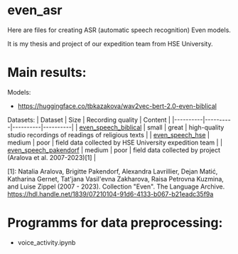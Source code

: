 # even_asr

Here are files for creating ASR (automatic speech recognition) Even models.

It is my thesis and project of our expedition team from HSE University.

# Main results:

Models:
- https://huggingface.co/tbkazakova/wav2vec-bert-2.0-even-biblical

Datasets:
| Dataset | Size | Recording quality | Content |
|----------|----------|----------|----------|
| [even_speech_biblical](https://huggingface.co/datasets/tbkazakova/even_speech_biblical) | small | great | high-quality studio recordings of readings of religious texts |
| [even_speech_hse](https://huggingface.co/datasets/tbkazakova/even_speech_hse) | medium | poor | field data collected by HSE University expedition team |
| [even_speech_pakendorf](https://huggingface.co/datasets/tbkazakova/even_speech_pakendorf) | medium | poor | field data collected by project (Aralova et al. 2007-2023)[1] |


[1]: Natalia Aralova, Brigitte Pakendorf, Alexandra Lavrillier, Dejan Matić, Katharina Gernet, Tat'jana Vasil'evna Zakharova, Raisa Petrovna Kuzmina, and Luise Zippel (2007 - 2023). Collection "Even". The Language Archive. https://hdl.handle.net/1839/07210104-91d6-4133-b067-b21eadc35f9a


# Programms for data preprocessing:
- voice_activity.ipynb


